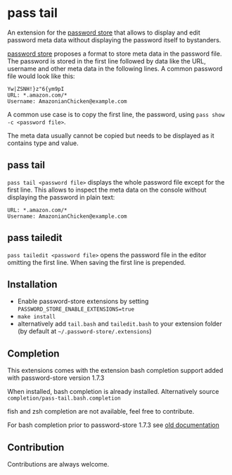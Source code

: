 # pass tail

An extension for the [password store](https://www.passwordstore.org/) that allows to display and edit password meta data without displaying the password itself to bystanders.

[password store](https://www.passwordstore.org/) proposes a format to store meta data in the password file. The password is stored in the first line followed by data like the URL, username and other meta data in the following lines. A common password file would look like this:
```
Yw|ZSNH!}z"6{ym9pI
URL: *.amazon.com/*
Username: AmazonianChicken@example.com
```

A common use case is to copy the first line, the password, using `pass show -c <password file>`.

The meta data usually cannot be copied but needs to be displayed as it contains type and value.

## pass tail

`pass tail <password file>` displays the whole password file except for the first line. This allows to inspect the meta data on the console without displaying the password in plain text:

```
URL: *.amazon.com/*
Username: AmazonianChicken@example.com
```

## pass tailedit

`pass tailedit <password file>` opens the password file in the editor omitting the first line. When saving the first line is prepended.

## Installation

- Enable password-store extensions by setting ``PASSWORD_STORE_ENABLE_EXTENSIONS=true``
- ``make install``
- alternatively add `tail.bash` and `tailedit.bash` to your extension folder (by default at `~/.password-store/.extensions`)

## Completion

This extensions comes with the extension bash completion support added with password-store version 1.7.3

When installed, bash completion is already installed. Alternatively source `completion/pass-tail.bash.completion`

fish and zsh completion are not available, feel free to contribute.

For bash completion prior to password-store 1.7.3 see [old documentation](https://github.com/palortoff/pass-extension-tail/blob/42c6a182fd4c2b68be21af0dc6ed40fda188da12/README.md)

## Contribution

Contributions are always welcome.
